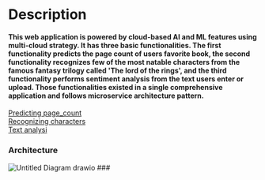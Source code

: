  # Description
#### This web application is powered by cloud-based AI and ML features using multi-cloud strategy. It has three basic functionalities. The first functionality predicts the page count of users favorite book, the second functionality recognizes few of the most natable characters from the famous fantasy trilogy called 'The lord of the rings', and the third functionality performs sentiment analysis from the text users enter or upload. Those functionalities existed in a single comprehensive application and follows microservice architecture pattern.

[Predicting page_count](docs/README1.md) <BR>
[Recognizing characters](docs/README.md2) <BR>
[Text analysi](docs/README.md3)

### Architecture
<div align="center">

</div>
<img src="https://github.com/YohannesAH/CLOUD-AI_PROJECT/assets/114959021/1f256129-7eda-4b3d-9de9-063005bf868b" alt="Untitled Diagram drawio">
</div>
### 
